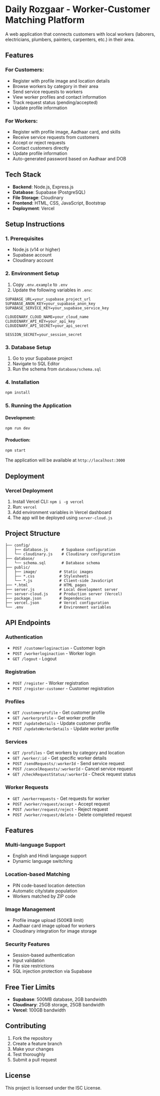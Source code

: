# Daily Rozgaar - Worker-Customer Matching Platform

A web application that connects customers with local workers (laborers, electricians, plumbers, painters, carpenters, etc.) in their area.

## Features

### For Customers:
- Register with profile image and location details
- Browse workers by category in their area
- Send service requests to workers
- View worker profiles and contact information
- Track request status (pending/accepted)
- Update profile information

### For Workers:
- Register with profile image, Aadhaar card, and skills
- Receive service requests from customers
- Accept or reject requests
- Contact customers directly
- Update profile information
- Auto-generated password based on Aadhaar and DOB

## Tech Stack

- **Backend**: Node.js, Express.js
- **Database**: Supabase (PostgreSQL)
- **File Storage**: Cloudinary
- **Frontend**: HTML, CSS, JavaScript, Bootstrap
- **Deployment**: Vercel

## Setup Instructions

### 1. Prerequisites
- Node.js (v14 or higher)
- Supabase account
- Cloudinary account

### 2. Environment Setup
1. Copy `.env.example` to `.env`
2. Update the following variables in `.env`:
```
SUPABASE_URL=your_supabase_project_url
SUPABASE_ANON_KEY=your_supabase_anon_key
SUPABASE_SERVICE_KEY=your_supabase_service_key

CLOUDINARY_CLOUD_NAME=your_cloud_name
CLOUDINARY_API_KEY=your_api_key
CLOUDINARY_API_SECRET=your_api_secret

SESSION_SECRET=your_session_secret
```

### 3. Database Setup
1. Go to your Supabase project
2. Navigate to SQL Editor
3. Run the schema from `database/schema.sql`

### 4. Installation
```bash
npm install
```

### 5. Running the Application

#### Development:
```bash
npm run dev
```

#### Production:
```bash
npm start
```

The application will be available at `http://localhost:3000`

## Deployment

### Vercel Deployment
1. Install Vercel CLI: `npm i -g vercel`
2. Run: `vercel`
3. Add environment variables in Vercel dashboard
4. The app will be deployed using `server-cloud.js`

## Project Structure

```
├── config/
│   ├── database.js      # Supabase configuration
│   └── cloudinary.js    # Cloudinary configuration
├── database/
│   └── schema.sql       # Database schema
├── public/
│   ├── image/          # Static images
│   ├── *.css           # Stylesheets
│   └── *.js            # Client-side JavaScript
├── *.html              # HTML pages
├── server.js           # Local development server
├── server-cloud.js     # Production server (Vercel)
├── package.json        # Dependencies
├── vercel.json         # Vercel configuration
└── .env                # Environment variables
```

## API Endpoints

### Authentication
- `POST /customerloginaction` - Customer login
- `POST /workerloginaction` - Worker login
- `GET /logout` - Logout

### Registration
- `POST /register` - Worker registration
- `POST /register-customer` - Customer registration

### Profiles
- `GET /customerprofile` - Get customer profile
- `GET /workerprofile` - Get worker profile
- `POST /updateDetails` - Update customer profile
- `POST /updateWorkerDetails` - Update worker profile

### Services
- `GET /profiles` - Get workers by category and location
- `GET /worker/:id` - Get specific worker details
- `POST /sendRequests/:workerId` - Send service request
- `POST /cancelRequests/:workerId` - Cancel service request
- `GET /checkRequestStatus/:workerId` - Check request status

### Worker Requests
- `GET /workerrequests` - Get requests for worker
- `POST /worker/request/accept` - Accept request
- `POST /worker/request/reject` - Reject request
- `POST /worker/request/delete` - Delete completed request

## Features

### Multi-language Support
- English and Hindi language support
- Dynamic language switching

### Location-based Matching
- PIN code-based location detection
- Automatic city/state population
- Workers matched by ZIP code

### Image Management
- Profile image upload (500KB limit)
- Aadhaar card image upload for workers
- Cloudinary integration for image storage

### Security Features
- Session-based authentication
- Input validation
- File size restrictions
- SQL injection protection via Supabase

## Free Tier Limits
- **Supabase**: 500MB database, 2GB bandwidth
- **Cloudinary**: 25GB storage, 25GB bandwidth  
- **Vercel**: 100GB bandwidth

## Contributing

1. Fork the repository
2. Create a feature branch
3. Make your changes
4. Test thoroughly
5. Submit a pull request

## License

This project is licensed under the ISC License.